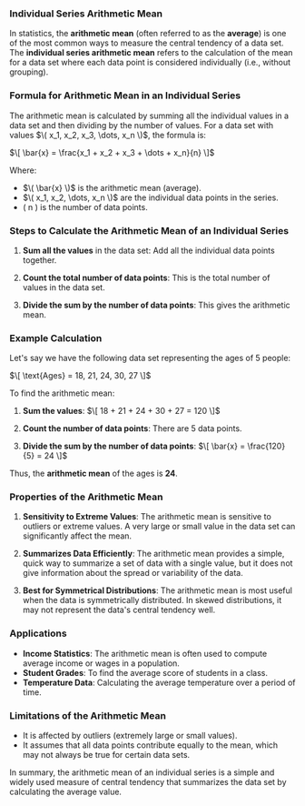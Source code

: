 ### **Individual Series Arithmetic Mean**

In statistics, the **arithmetic mean** (often referred to as the **average**) is one of the most common ways to measure the central tendency of a data set. The **individual series arithmetic mean** refers to the calculation of the mean for a data set where each data point is considered individually (i.e., without grouping).

### **Formula for Arithmetic Mean in an Individual Series**

The arithmetic mean is calculated by summing all the individual values in a data set and then dividing by the number of values. For a data set with values $\( x_1, x_2, x_3, \dots, x_n \)$, the formula is:

$\[
\bar{x} = \frac{x_1 + x_2 + x_3 + \dots + x_n}{n}
\]$

Where:
- $\( \bar{x} \)$ is the arithmetic mean (average).
- $\( x_1, x_2, \dots, x_n \)$ are the individual data points in the series.
- \( n \) is the number of data points.

### **Steps to Calculate the Arithmetic Mean of an Individual Series**

1. **Sum all the values** in the data set: Add all the individual data points together.
   
2. **Count the total number of data points**: This is the total number of values in the data set.

3. **Divide the sum by the number of data points**: This gives the arithmetic mean.

### **Example Calculation**

Let's say we have the following data set representing the ages of 5 people:

$\[
\text{Ages} = 18, 21, 24, 30, 27
\]$

To find the arithmetic mean:

1. **Sum the values**: 
   $\[
   18 + 21 + 24 + 30 + 27 = 120
   \]$

2. **Count the number of data points**: There are 5 data points.

3. **Divide the sum by the number of data points**:
   $\[
   \bar{x} = \frac{120}{5} = 24
   \]$

Thus, the **arithmetic mean** of the ages is **24**.

### **Properties of the Arithmetic Mean**

1. **Sensitivity to Extreme Values**: The arithmetic mean is sensitive to outliers or extreme values. A very large or small value in the data set can significantly affect the mean.

2. **Summarizes Data Efficiently**: The arithmetic mean provides a simple, quick way to summarize a set of data with a single value, but it does not give information about the spread or variability of the data.

3. **Best for Symmetrical Distributions**: The arithmetic mean is most useful when the data is symmetrically distributed. In skewed distributions, it may not represent the data's central tendency well.

### **Applications**

- **Income Statistics**: The arithmetic mean is often used to compute average income or wages in a population.
- **Student Grades**: To find the average score of students in a class.
- **Temperature Data**: Calculating the average temperature over a period of time.

### **Limitations of the Arithmetic Mean**

- It is affected by outliers (extremely large or small values).
- It assumes that all data points contribute equally to the mean, which may not always be true for certain data sets.

In summary, the arithmetic mean of an individual series is a simple and widely used measure of central tendency that summarizes the data set by calculating the average value.

